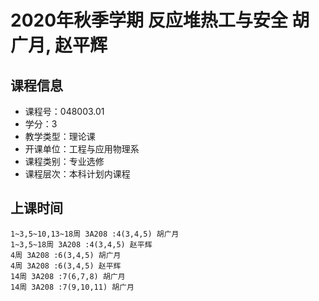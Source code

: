 # 2020年秋季学期 反应堆热工与安全 胡广月, 赵平辉






## 课程信息

- 课程号：048003.01
- 学分：3
- 教学类型：理论课
- 开课单位：工程与应用物理系
- 课程类别：专业选修
- 课程层次：本科计划内课程

## 上课时间

```
1~3,5~10,13~18周 3A208 :4(3,4,5) 胡广月
1~3,5~18周 3A208 :4(3,4,5) 赵平辉
4周 3A208 :6(3,4,5) 胡广月
4周 3A208 :6(3,4,5) 赵平辉
14周 3A208 :7(6,7,8) 胡广月
14周 3A208 :7(9,10,11) 胡广月
```


